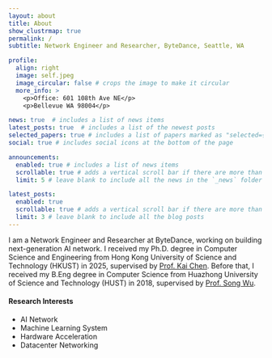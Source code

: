```yaml
---
layout: about
title: About
show_clustrmap: true
permalink: /
subtitle: Network Engineer and Researcher, ByteDance, Seattle, WA

profile:
  align: right
  image: self.jpeg
  image_circular: false # crops the image to make it circular
  more_info: >
    <p>Office: 601 108th Ave NE</p>
    <p>Bellevue WA 98004</p>

news: true  # includes a list of news items
latest_posts: true  # includes a list of the newest posts
selected_papers: true # includes a list of papers marked as "selected={true}"
social: true # includes social icons at the bottom of the page

announcements:
  enabled: true # includes a list of news items
  scrollable: true # adds a vertical scroll bar if there are more than 3 news items
  limit: 5 # leave blank to include all the news in the `_news` folder

latest_posts:
  enabled: true
  scrollable: true # adds a vertical scroll bar if there are more than 3 new posts items
  limit: 3 # leave blank to include all the blog posts
---
```


I am a Network Engineer and Researcher at ByteDance, working on building next-generation AI network. I received my Ph.D. degree in Computer Science and Engineering from Hong Kong University of Science and Technology (HKUST) in 2025, supervised by [Prof. Kai Chen](http://www.cse.ust.hk/~kaichen/). Before that, I received my B.Eng degree in Computer Science from Huazhong University of Science and Technology (HUST) in 2018, supervised by [Prof. Song Wu](http://cgcl.grid.hust.edu.cn/wusong/).

#### Research Interests

- AI Network
- Machine Learning System
- Hardware Acceleration
- Datacenter Networking
